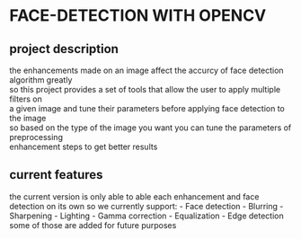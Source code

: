 # FACE-DETECTION WITH OPENCV
## project description
the enhancements made on an image affect the accurcy of face detection algorithm greatly  
so this project provides a set of tools that allow the user to apply multiple filters on  
a given image and tune their parameters before applying face detection to the image  
so based on the type of the image you want you can tune the parameters of preprocessing  
enhancement steps to get better results
## current features
the current version is only able to able each enhancement and face detection on its own
so we currently support:
	- Face detection
	- Blurring
	- Sharpening 
	- Lighting 
	- Gamma correction
	- Equalization
	- Edge detection
some of those are added for future purposes
